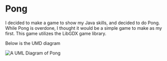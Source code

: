 # Pong
I decided to make a game to show my Java skills, and decided to do Pong. 
While Pong is overdone, I thought it would be a simple game to make as my first. 
This game utilizes the LibGDX game library.

Below is the UMD diagram 

![A UML Diagram of Pong](https://raw.githubusercontent.com/eHag-FRU/images/2405435d2e3fbc89e736dcc91b967aadb1c6ada4/Untitled.png?token=ATZOW4MDLKT37WQHMMC4MADA6RN2E)

